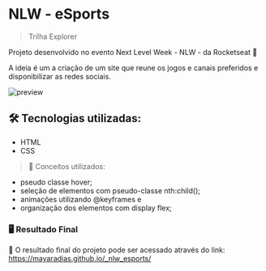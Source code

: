 # NLW - eSports

> Trilha Explorer

Projeto desenvolvido no evento Next Level Week - NLW - da Rocketseat 🚀

A ideia é um a criação de um site que reune os jogos e canais preferidos e disponibilizar as redes sociais.

![preview](https://user-images.githubusercontent.com/86054136/190834596-f0d578d2-17de-4ef2-a831-7bd8f7bd9601.png)


## 🛠️ Tecnologias utilizadas:

- HTML
- CSS

> 📝 Conceitos utilizados:

- pseudo classe hover;
- seleção de elementos com pseudo-classe nth:child();
- animações utilizando @keyframes e
- organização dos elementos com display flex;

### 🖥️ Resultado Final

🔗 O resultado final do projeto pode ser acessado através do link: https://mayaradias.github.io/_nlw_esports/

